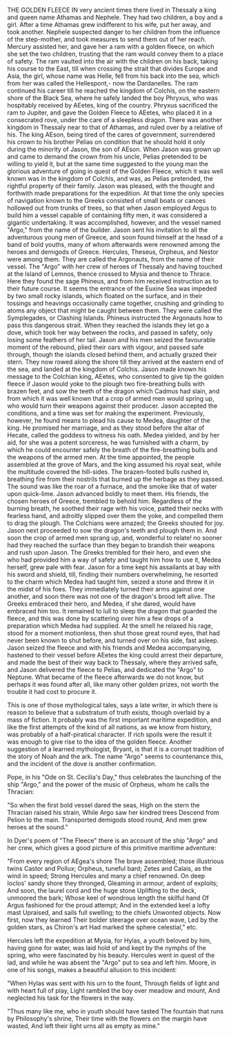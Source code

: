 THE GOLDEN FLEECE
  IN very ancient times there lived in Thessaly a king and queen
  name Athamas and Nephele. They had two children, a boy and a girl.
  After a time Athamas grew indifferent to his wife, put her away, and
  took another. Nephele suspected danger to her children from the
  influence of the step-mother, and took measures to send them out of
  her reach. Mercury assisted her, and gave her a ram with a golden
  fleece, on which she set the two children, trusting that the ram would
  convey them to a place of safety. The ram vaulted into the air with
  the children on his back, taking his course to the East, till when
  crossing the strait that divides Europe and Asia, the girl, whose name
  was Helle, fell from his back into the sea, which from her was
  called the Hellespont,- now the Dardanelles. The ram continued his
  career till he reached the kingdom of Colchis, on the eastern shore of
  the Black Sea, where he safely landed the boy Phryxus, who was
  hospitably received by AEetes, king of the country. Phryxus sacrificed
  the ram to Jupiter, and gave the Golden Fleece to AEetes, who placed
  it in a consecrated rove, under the care of a sleepless dragon.
  There was another kingdom in Thessaly near to that of Athamas, and
  ruled over by a relative of his. The king AEson, being tired of the
  cares of government, surrendered his crown to his brother Pelias on
  condition that he should hold it only during the minority of Jason,
  the son of AEson. When Jason was grown up and came to demand the crown
  from his uncle, Pelias pretended to be willing to yield it, but at the
  same time suggested to the young man the glorious adventure of going
  in quest of the Golden Fleece, which it was well known was in the
  kingdom of Colchis, and was, as Pelias pretended, the rightful
  property of their family. Jason was pleased, with the thought and
  forthwith made preparations for the expedition. At that time the
  only species of navigation known to the Greeks consisted of small
  boats or canoes hollowed out from trunks of trees, so that when
  Jason employed Argus to build him a vessel capable of containing fifty
  men, it was considered a gigantic undertaking. It was accomplished,
  however, and the vessel named "Argo," from the name of the builder.
  Jason sent his invitation to all the adventurous young men of
  Greece, and soon found himself at the head of a band of bold youths,
  many of whom afterwards were renowned among the heroes and demigods of
  Greece. Hercules, Theseus, Orpheus, and Nestor were among them. They
  are called the Argonauts, from the name of their vessel.
  The "Argo" with her crew of heroes of Thessaly and having touched at
  the Island of Lemnos, thence crossed to Mysia and thence to Thrace.
  Here they found the sage Phineus, and from him received instruction as
  to their future course. It seems the entrance of the Euxine Sea was
  impeded by two small rocky islands, which floated on the surface,
  and in their tossings and heavings occasionally came together,
  crushing and grinding to atoms any object that might be caught between
  them. They were called the Symplegades, or Clashing Islands. Phineus
  instructed the Argonauts how to pass this dangerous strait. When
  they reached the islands they let go a dove, which took her way
  between the rocks, and passed in safety, only losing some feathers
  of her tail. Jason and his men seized the favourable moment of the
  rebound, plied their oars with vigour, and passed safe through, though
  the islands closed behind them, and actually grazed their stern.
  They now rowed along the shore till they arrived at the eastern end of
  the sea, and landed at the kingdom of Colchis.
  Jason made known his message to the Colchian king, AEetes, who
  consented to give tip the golden fleece if Jason would yoke to the
  plough two fire-breathing bulls with brazen feet, and sow the teeth of
  the dragon which Cadmus had slain, and from which it was well known
  that a crop of armed men would spring up, who would turn their weapons
  against their producer. Jason accepted the conditions, and a time
  was set for making the experiment. Previously, however, he found means
  to plead his cause to Medea, daughter of the king. He promised her
  marriage, and as they stood before the altar of Hecate, called the
  goddess to witness his oath. Medea yielded, and by her aid, for she
  was a potent sorceress, he was furnished with a charm, by which he
  could encounter safely the breath of the fire-breathing bulls and
  the weapons of the armed men.
  At the time appointed, the people assembled at the grove of Mars,
  and the king assumed his royal seat, while the multitude covered the
  hill-sides. The brazen-footed bulls rushed in, breathing fire from
  their nostrils that burned up the herbage as they passed. The sound
  was like the roar of a furnace, and the smoke like that of water
  upon quick-lime. Jason advanced boldly to meet them. His friends,
  the chosen heroes of Greece, trembled to behold him. Regardless of the
  burning breath, he soothed their rage with his voice, patted their
  necks with fearless hand, and adroitly slipped over them the yoke, and
  compelled them to drag the plough. The Colchians were amazed; the
  Greeks shouted for joy. Jason next proceeded to sow the dragon's teeth
  and plough them in. And soon the crop of armed men sprang up, and,
  wonderful to relate! no sooner had they reached the surface than
  they began to brandish their weapons and rush upon Jason. The Greeks
  trembled for their hero, and even she who had provided him a way of
  safety and taught him how to use it, Medea herself, grew pale with
  fear. Jason for a time kept his assailants at bay with his sword and
  shield, till, finding their numbers overwhelming, he resorted to the
  charm which Medea had taught him, seized a stone and threw it in the
  midst of his foes. They immediately turned their arms against one
  another, and soon there was not one of the dragon's brood left
  alive. The Greeks embraced their hero, and Medea, if she dared,
  would have embraced him too.
  It remained to lull to sleep the dragon that guarded the fleece, and
  this was done by scattering over him a few drops of a preparation
  which Medea had supplied. At the smell he relaxed his rage, stood
  for a moment motionless, then shut those great round eyes, that had
  never been known to shut before, and turned over on his side, fast
  asleep. Jason seized the fleece and with his friends and Medea
  accompanying, hastened to their vessel before AEetes the king could
  arrest their departure, and made the best of their way back to
  Thessaly, where they arrived safe, and Jason delivered the fleece to
  Pelias, and dedicated the "Argo" to Neptune. What became of the fleece
  afterwards we do not know, but perhaps it was found after all, like
  many other golden prizes, not worth the trouble it had cost to procure
  it.

  This is one of those mythological tales, says a late writer, in
  which there is reason to believe that a substratum of truth exists,
  though overlaid by a mass of fiction. It probably was the first
  important maritime expedition, and like the first attempts of the kind
  of all nations, as we know from history, was probably of a
  half-piratical character. If rich spoils were the result it was enough
  to give rise to the idea of the golden fleece.
  Another suggestion of a learned mythologist, Bryant, is that it is a
  corrupt tradition of the story of Noah and the ark. The name "Argo"
  seems to countenance this, and the incident of the dove is another
  confirmation.

  Pope, in his "Ode on St. Cecilia's Day," thus celebrates the
  launching of the ship "Argo," and the power of the music of Orpheus,
  whom he calls the Thracian:

  "So when the first bold vessel dared the seas,
  High on the stern the Thracian raised his strain,
  While Argo saw her kindred trees
  Descend from Pelion to the main.
  Transported demigods stood round,
  And men grew heroes at the sound."

  In Dyer's poem of "The Fleece" there is an account of the ship
  "Argo" and her crew, which gives a good picture of this primitive
  maritime adventure:

  "From every region of AEgea's shore
  The brave assembled; those illustrious twins
  Castor and Pollux; Orpheus, tuneful bard;
  Zetes and Calais, as the wind in speed;
  Strong Hercules and many a chief renowned.
  On deep Ioclos' sandy shore they thronged,
  Gleaming in armour, ardent of exploits;
  And soon, the laurel cord and the huge stone
  Uplifting to the deck, unmoored the bark;
  Whose keel of wondrous length the skilful hand
  Of Argus fashioned for the proud attempt;
  And in the extended keel a lofty mast
  Upraised, and sails full swelling; to the chiefs
  Unwonted objects. Now first, now they learned
  Their bolder steerage over ocean wave,
  Led by the golden stars, as Chiron's art
  Had marked the sphere celestial," etc.

  Hercules left the expedition at Mysia, for Hylas, a youth beloved by
  him, having gone for water, was laid hold of and kept by the nymphs of
  the spring, who were fascinated by his beauty. Hercules went in
  quest of the lad, and while he was absent the "Argo" put to sea and
  left him. Moore, in one of his songs, makes a beautiful allusion to
  this incident:

  "When Hylas was sent with his urn to the fount,
  Through fields of light and with heart full of play,
  Light rambled the boy over meadow and mount,
  And neglected his task for the flowers in the way.

  "Thus many like me, who in youth should have tasted
  The fountain that runs by Philosophy's shrine,
  Their time with the flowers on the margin have wasted,
  And left their light urns all as empty as mine."